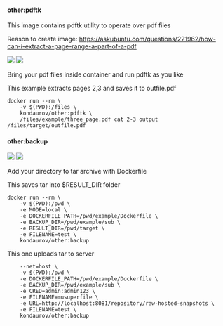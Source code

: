 #### other:pdftk

This image contains pdftk utility to operate over pdf files

Reason to create image: https://askubuntu.com/questions/221962/how-can-i-extract-a-page-range-a-part-of-a-pdf

[![](https://images.microbadger.com/badges/image/kondaurov/other:pdftk.svg)](https://microbadger.com/images/kondaurov/other:pdftk "Get your own image badge on microbadger.com")
[![](https://images.microbadger.com/badges/version/kondaurov/other:pdftk.svg)](https://microbadger.com/images/kondaurov/other:pdftk "Get your own version badge on microbadger.com")

Bring your pdf files inside container and run pdftk as you like

This example extracts pages 2,3 and saves it to outfile.pdf

	docker run --rm \
		-v $(PWD):/files \
		kondaurov/other:pdftk \
		/files/example/three_page.pdf cat 2-3 output /files/target/outfile.pdf
		
#### other:backup

[![](https://images.microbadger.com/badges/image/kondaurov/other:backup.svg)](https://microbadger.com/images/kondaurov/backup:pdftk "Get your own image badge on microbadger.com")
[![](https://images.microbadger.com/badges/version/kondaurov/other:backup.svg)](https://microbadger.com/images/kondaurov/backup:pdftk "Get your own version badge on microbadger.com")

Add your directory to tar archive with Dockerfile

This saves tar into $RESULT_DIR folder

	docker run --rm \
		-v $(PWD):/pwd \
		-e MODE=local \
		-e DOCKERFILE_PATH=/pwd/example/Dockerfile \
		-e BACKUP_DIR=/pwd/example/sub \
		-e RESULT_DIR=/pwd/target \
		-e FILENAME=test \
		kondaurov/other:backup
		
This one uploads tar to server

		--net=host \
		-v $(PWD):/pwd \
		-e DOCKERFILE_PATH=/pwd/example/Dockerfile \
		-e BACKUP_DIR=/pwd/example/sub \
		-e CRED=admin:admin123 \
		-e FILENAME=musuperfile \
		-e URL=http://localhost:8081/repository/raw-hosted-snapshots \
		-e FILENAME=test \
		kondaurov/other:backup

